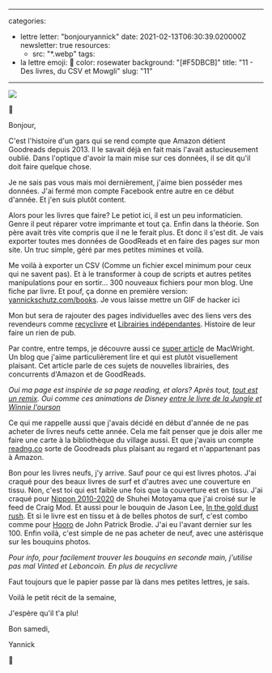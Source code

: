 
---
categories:
- lettre
letter: "bonjouryannick"
date: 2021-02-13T06:30:39.020000Z
newsletter: true
resources:
  - src: "*.webp"
tags:
- la lettre
emoji: 💌
color: rosewater
background: "[#F5DBCB]"
title: "11 - Des livres, du CSV et Mowgli"
slug: "11"
---
![](0e594c3e-1cc0-46e5-8a53-ec3d5a5aebf7.JPG.jpg)

👋

Bonjour,

C'est l'histoire d'un gars qui se rend compte que Amazon détient Goodreads depuis 2013. Il le savait déjà en fait mais l'avait astucieusement oublié. Dans l'optique d'avoir la main mise sur ces données, il se dit qu'il doit faire quelque chose.

Je ne sais pas vous mais moi dernièrement, j'aime bien posséder mes données. J'ai fermé mon compte Facebook entre autre en ce début d'année. Et j'en suis plutôt content.

Alors pour les livres que faire? Le petiot ici, il est un peu informaticien. Genre il peut réparer votre imprimante et tout ça. Enfin dans la théorie. Son père avait très vite compris que il ne le ferait plus. Et donc il s'est dit. Je vais exporter toutes mes données de GoodReads et en faire des pages sur mon site. Un truc simple, géré par mes petites mimines et voilà.

Me voilà à exporter un CSV (Comme un fichier excel minimum pour ceux qui ne savent pas). Et à le transformer à coup de scripts et autres petites manipulations pour en sortir... 300 nouveaux fichiers pour mon blog. Une fiche par livre.
Et pouf, ça donne en première version: [yannickschutz.com/books](https://yannickschutz.com/books). Je vous laisse mettre un GIF de hacker ici

Mon but sera de rajouter des pages individuelles avec des liens vers des revendeurs comme [recyclivre](https://recyclivre.com) et [Librairies indépendantes](https://librairiesindependantes.com). Histoire de leur faire un rien de pub.

Par contre, entre temps, je découvre aussi ce [super article](https://macwright.com/2020/12/24/the-new-reading-stack.html) de MacWright. Un blog que j'aime particulièrement lire et qui est plutôt visuellement plaisant. Cet article parle de ces sujets de nouvelles librairies, des concurrents d'Amazon et de GoodReads.

*Oui ma page est inspirée de sa page reading, et alors? Après tout, [tout est un remix](https://www.everythingisaremix.info). Oui comme ces animations de Disney [entre le livre de la Jungle et Winnie l'ourson](https://twitter.com/talkclub100/status/1359249923393413128)*

Ce qui me rappelle aussi que j'avais décidé en début d'année de ne pas acheter de livres neufs cette année. Cela me fait penser que je dois aller me faire une carte à la bibliothèque du village aussi. Et que j'avais un compte [readng.co](https://beta.readng.co/user/yannick) sorte de Goodreads plus plaisant au regard et n'appartenant pas à Amazon.

Bon pour les livres neufs, j'y arrive. Sauf pour ce qui est livres photos. J'ai craqué pour des beaux livres de surf et d'autres avec une couverture en tissu. Non, c'est toi qui est faible une fois que la couverture est en tissu.
J'ai craqué pour [Nippon 2010-2020](https://www.shashasha.co/en/book/nippon-2010-2020) de Shuhei Motoyama que j'ai croisé sur le feed de Craig Mod. Et aussi pour le bouquin de Jason Lee, [In the gold dust rush](https://www.stanleybarker.co.uk/products/jason-lee). Et si le livre est en tissu et à de belles photos de surf, c'est combo comme pour [Hooro](https://www.thegoldenrays.com/collections/photography-books/products/hooroo-by-john-p-brodie?variant=32896734789707) de John Patrick Brodie. J'ai eu l'avant dernier sur les 100. Enfin voilà, c'est simple de ne pas acheter de neuf, avec une astérisque sur les bouquins photos.

*Pour info, pour facilement trouver les bouquins en seconde main, j'utilise pas mal Vinted et Leboncoin. En plus de recyclivre*

Faut toujours que le papier passe par là dans mes petites lettres, je sais.

Voilà le petit récit de la semaine,

J'espère qu'il t'a plu!

Bon samedi,

Yannick

💌
